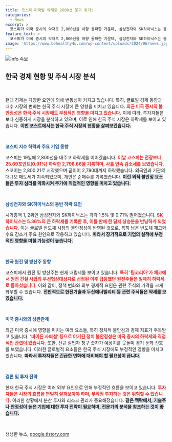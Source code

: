 ```yaml
---
title: 코스피 미국발 악재로 2800선 붕괴 위기!
categories:
  - News
excerpt: >
  코스피가 미국 증시의 악재로 2,800선을 하향 돌파한 가운데, 삼성전자와 SK하이닉스는 동반 하락세를 이어가고 있습니다. 반도체 주가 반등에도 불구하고 원전 및 방산주의 내림세가 두드러지며, 미국 정치 불안이 시장에 영향을 미치고 있습니다.
feature_text: >
  코스피가 미국 증시의 악재로 2,800선을 하향 돌파한 가운데, 삼성전자와 SK하이닉스는 동반 하락세를 이어가고 있습니다. 반도체 주가 반등에도 불구하고 원전 및 방산주의 내림세가 두드러지며, 미국 정치 불안이 시장에 영향을 미치고 있습니다.
image: 'https://www.behealthy4u.com/wp-content/uploads/2024/06/news.jpg'
---
```


<p><img src="https://www.behealthy4u.com/wp-content/uploads/2024/06/news.jpg" alt="info 속보" /></p>

<h2 data-ke-size="size26">한국 경제 현황 및 주식 시장 분석</h2>

<p data-ke-size="size16">&nbsp;</p>

<p>현대 경제는 다양한 요인에 의해 변동성이 커지고 있습니다. 특히, 글로벌 경제 동향과 내수 시장의 변화는 한국 주식 시장에 큰 영향을 미치고 있습니다. <b><span style="color: #ee2323;">최근 미국 증시의 불안정성은 한국 주식 시장에도 부정적인 영향을 미치고 있습니다.</span></b> 이에 따라, 투자자들은 보다 신중하게 시장을 분석하고 있으며, 이로 인해 한국 주식 시장은 하락세를 보이고 있습니다. <b><span style="background-color: #21538527;">이번 포스트에서는 한국 주식 시장의 현황을 살펴보겠습니다.</span></b></p>

<p data-ke-size="size16">&nbsp;</p>

<p><b><span style="color: #1a5490;">코스피 지수 하락과 주요 기업 동향</span></b></p>

<p>코스피는 19일에 2,800선을 내주고 하락세를 이어갔습니다. <b><span style="color: #ee2323;">이날 코스피는 전장보다 25.69포인트(0.91%) 하락한 2,798.66을 기록하며, 사흘 연속 감소세를 보였습니다.</span></b> 스코어는 2,800.21로 시작했으며 곧이어 2,790대까지 하락했습니다. 외국인과 기관의 대규모 매도세가 지속되었으며, 개인은 순매수를 기록했습니다. <b><span style="background-color: #21538527;">이런 외적 불안정 요소들은 투자 심리를 악화시켜 주가에 직접적인 영향을 미치고 있습니다.</span></b></p>

<p data-ke-size="size16">&nbsp;</p>

<p><b><span style="color: #1a5490;">삼성전자와 SK하이닉스의 동반 하락 요인</span></b></p>

<p>시가총액 1, 2위인 삼성전자와 SK하이닉스는 각각 1.5% 및 0.71% 떨어졌습니다. <b><span style="color: #ee2323;">SK하이닉스는 5.36%의 큰 하락세를 기록한 후, 이틀 만에 한 달치 상승분을 반납하게 되었습니다.</span></b> 이는 글로벌 반도체 시장의 불안정성이 반영된 것으로, 특히 남은 반도체 재고와 수요 감소가 주요 원인으로 작용하고 있습니다. <b><span style="background-color: #21538527;">따라서 장기적으로 기업의 실적에 부정적인 영향을 미칠 가능성이 높습니다.</span></b></p>

<p data-ke-size="size16">&nbsp;</p>

<p><b><span style="color: #1a5490;">한국 원전 및 방산주 동향</span></b></p>

<p>코스피에서 원전 및 방산주는 현재 내림세를 보이고 있습니다. <b><span style="color: #ee2323;">특히 '팀코리아'가 체코에서 원전 건설 사업의 우선협상대상자로 선정된 이후 급등했던 원전주들은 일제히 하락세로 돌아섰습니다.</span></b> 이와 같이, 정책 변화와 외부 경제적 요인은 관련 주식의 가격을 크게 좌우할 수 있습니다. <b><span style="background-color: #21538527;">전반적으로 한전기술과 두산에너빌리티 등 관련 주식들은 약세를 보였습니다.</span></b></p>

<p data-ke-size="size16">&nbsp;</p>

<p><b><span style="color: #1a5490;">미국 증시와의 상관관계</span></b></p>

<p>최근 미국 증시에 영향을 미치는 여러 요소들, 특히 정치적 불안감과 경제 지표가 주목받고 있습니다. <b><span style="color: #ee2323;">‘바이든 사퇴설’ 등으로 야기된 정치 불안정성은 미국 증시의 하락세와 직접적인 관련이 있습니다.</span></b> 또한, 신규 실업자 청구 숫자가 예상치를 웃돌며 경기 둔화 신호를 보였습니다. 이러한 글로벌적 요소들은 한국 주식 시장에도 부정적인 영향을 미치고 있습니다. <b><span style="background-color: #21538527;">따라서 투자자들은 긴급한 변화에 대비해야 할 필요성이 큽니다.</span></b></p>

<p data-ke-size="size16">&nbsp;</p>

<p><b><span style="color: #1a5490;">결론 및 투자 전략</span></b></p>

<p>현재 한국 주식 시장은 여러 외부 요인으로 인해 부정적인 흐름을 보이고 있습니다. <b><span style="color: #ee2323;">투자자들은 시장의 흐름을 면밀히 살펴보아야 하며, 무작정 투자하는 것은 위험할 수 있습니다.</span></b> 이러한 상황에서 분산 투자와 리스크 관리가 중요해졌습니다. <b><span style="background-color: #21538527;">같은 맥락에서, 기술주나 안정성이 높은 기업에 대한 투자 전략이 필요하며, 전문가의 분석을 참조하는 것이 좋습니다.</span></b> </p>

<p data-ke-size="size16">&nbsp;</p>
생생한 뉴스, <a href="https://qoogle.tistory.com" rel="dofollow">qoogle.tistory.com</a>


